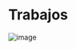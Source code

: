 # Trabajos
![image](https://user-images.githubusercontent.com/113726432/192055412-d799f690-e325-4143-9d96-6cb00e6487af.png)

